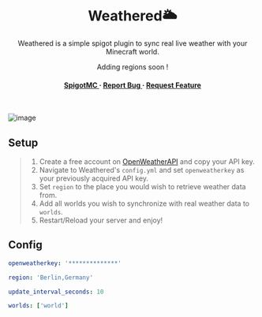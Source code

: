<div align='center'>

<h1>Weathered🌥️</h1>
<p>Weathered is a simple spigot plugin to sync real live weather with your Minecraft world.</p>

<p>Adding regions soon !</p>

<h4> <a href="https://www.spigotmc.org/members/drvosss.996280/"> SpigotMC </a> <span> · </span> <a href="https://github.com/sieadev/weathered/issues"> Report Bug </a> <span> · </span> <a href="https://github.com/sieadev/weathered/issues"> Request Feature </a> </h4>
<br>
</div>

![image](https://github.com/sieadev/weathered/assets/69807609/b75e2cff-f1d8-4a4e-86fe-0019d3457665)


## Setup
> 1. Create a free account on [OpenWeatherAPI](https://openweathermap.org/) and copy your API key.
> 2. Navigate to Weathered's `config.yml` and set `openweatherkey` as your previously acquired API key.
> 3. Set `region` to the place you would wish to retrieve weather data from.
> 4. Add all worlds you wish to synchronize with real weather data to `worlds`.
> 5. Restart/Reload your server and enjoy!

## Config
```yml
openweatherkey: '**************'

region: 'Berlin,Germany'

update_interval_seconds: 10

worlds: ['world']
```


